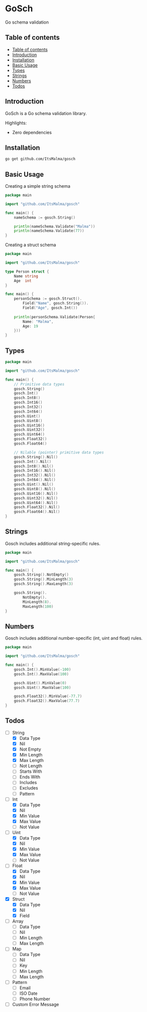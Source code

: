 <h1>GoSch</h1>
<p>Go schema validation</p>

## Table of contents

- [Table of contents](#table-of-contents)
- [Introduction](#introduction)
- [Installation](#installation)
- [Basic Usage](#basic-usage)
- [Types](#types)
- [Strings](#strings)
- [Numbers](#numbers)
- [Todos](#todos)

## Introduction

GoSch is a Go schema validation library.

Highlights:

- Zero dependencies

## Installation

```sh
go get github.com/ItsMalma/gosch
```

## Basic Usage

Creating a simple string schema

```go
package main

import "github.com/ItsMalma/gosch"

func main() {
    nameSchema := gosch.String()

    println(nameSchema.Validate("Malma"))
    println(nameSchema.Validate(77))
}
```

Creating a struct schema

```go
package main

import "github.com/ItsMalma/gosch"

type Person struct {
    Name string
    Age  int
}

func main() {
    personSchema := gosch.Struct().
        Field("Name", gosch.String()).
        Field("Age", gosch.Int())
    
    println(personSchema.Validate(Person{
        Name: "Malma",
        Age: 19
    }))
}
```

## Types

```go
package main

import "github.com/ItsMalma/gosch"

func main() {
    // Primitive data types
    gosch.String()
    gosch.Int()
    gosch.Int8()
    gosch.Int16()
    gosch.Int32()
    gosch.Int64()
    gosch.Uint()
    gosch.Uint8()
    gosch.Uint16()
    gosch.Uint32()
    gosch.Uint64()
    gosch.Float32()
    gosch.Float64()

    // Nilable (pointer) primitive data types
    gosch.String().Nil()
    gosch.Int().Nil()
    gosch.Int8().Nil()
    gosch.Int16().Nil()
    gosch.Int32().Nil()
    gosch.Int64().Nil()
    gosch.Uint().Nil()
    gosch.Uint8().Nil()
    gosch.Uint16().Nil()
    gosch.Uint32().Nil()
    gosch.Uint64().Nil()
    gosch.Float32().Nil()
    gosch.Float64().Nil()
}
```

## Strings

Gosch includes additional string-specific rules.

```go
package main

import "github.com/ItsMalma/gosch"

func main() {
    gosch.String().NotEmpty()
    gosch.String().MinLength(3)
    gosch.String().MaxLength(3)

    gosch.String().
        NotEmpty().
        MinLength(8).
        MaxLength(100)
}
```

## Numbers

Gosch includes additional number-specific (int, uint and float) rules.

```go
package main

import "github.com/ItsMalma/gosch"

func main() {
    gosch.Int().MinValue(-100)
    gosch.Int().MaxValue(100)

    gosch.Uint().MinValue(0)
    gosch.Uint().MaxValue(100)

    gosch.Float32().MinValue(-77.7)
    gosch.Float32().MaxValue(77.7)
}
```

## Todos

- [ ] String
    - [x] Data Type
    - [x] Nil
    - [x] Not Empty
    - [x] Min Length
    - [x] Max Length
    - [ ] Not Length
    - [ ] Starts With
    - [ ] Ends With
    - [ ] Includes
    - [ ] Excludes
    - [ ] Pattern
- [ ] Int
    - [x] Data Type
    - [x] Nil
    - [x] Min Value
    - [x] Max Value
    - [ ] Not Value
- [ ] Uint
    - [x] Data Type
    - [x] Nil
    - [x] Min Value
    - [x] Max Value
    - [ ] Not Value
- [ ] Float
    - [x] Data Type
    - [x] Nil
    - [x] Min Value
    - [x] Max Value
    - [ ] Not Value
- [x] Struct
    - [x] Data Type
    - [x] Nil
    - [x] Field
- [ ] Array
    - [ ] Data Type
    - [ ] Nil
    - [ ] Min Length
    - [ ] Max Length
- [ ] Map
    - [ ] Data Type
    - [ ] Nil
    - [ ] Key
    - [ ] Min Length
    - [ ] Max Length
- [ ] Pattern
    - [ ] Email
    - [ ] ISO Date
    - [ ] Phone Number
- [ ] Custom Error Message
